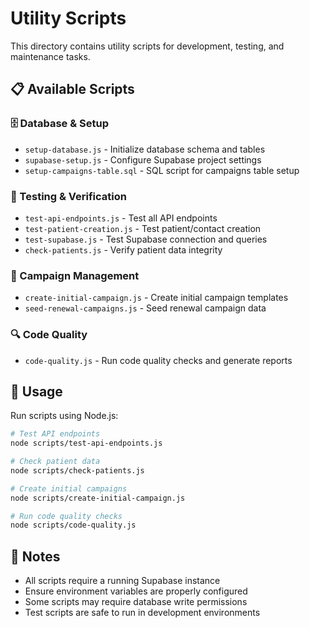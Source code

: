 # Utility Scripts

This directory contains utility scripts for development, testing, and maintenance tasks.

## 📋 Available Scripts

### 🗄️ Database & Setup

- `setup-database.js` - Initialize database schema and tables
- `supabase-setup.js` - Configure Supabase project settings
- `setup-campaigns-table.sql` - SQL script for campaigns table setup

### 🧪 Testing & Verification

- `test-api-endpoints.js` - Test all API endpoints
- `test-patient-creation.js` - Test patient/contact creation
- `test-supabase.js` - Test Supabase connection and queries
- `check-patients.js` - Verify patient data integrity

### 🎯 Campaign Management

- `create-initial-campaign.js` - Create initial campaign templates
- `seed-renewal-campaigns.js` - Seed renewal campaign data

### 🔍 Code Quality

- `code-quality.js` - Run code quality checks and generate reports

## 🚀 Usage

Run scripts using Node.js:

```bash
# Test API endpoints
node scripts/test-api-endpoints.js

# Check patient data
node scripts/check-patients.js

# Create initial campaigns
node scripts/create-initial-campaign.js

# Run code quality checks
node scripts/code-quality.js
```

## 📝 Notes

- All scripts require a running Supabase instance
- Ensure environment variables are properly configured
- Some scripts may require database write permissions
- Test scripts are safe to run in development environments
